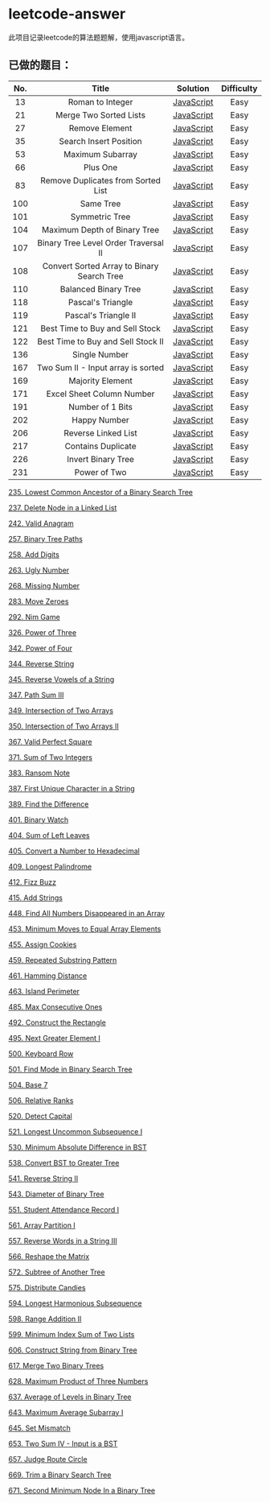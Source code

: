 # leetcode-answer
此项目记录leetcode的算法题题解，使用javascript语言。

## 已做的题目：

| No.  |               Title                |                 Solution                 | Difficulty |
| :--: | :--------------------------------: | :--------------------------------------: | :--------: |
|  13  |          Roman to Integer          | [JavaScript](https://github.com/laizimo/leetcode-answer/blob/master/eighth%20day/Roman%20to%20Integer.md) |    Easy    |
|  21  |       Merge Two Sorted Lists       | [JavaScript](https://github.com/laizimo/leetcode-answer/blob/master/thirteenth%20day/Merge%20Two%20Sorted%20Lists.md) |    Easy    |
|  27  |           Remove Element           | [JavaScript](https://github.com/laizimo/leetcode-answer/blob/master/thirteenth%20day/Remove%20Element.md) |    Easy    |
|  35  |       Search Insert Position       | [JavaScript](https://github.com/laizimo/leetcode-answer/blob/master/thirteenth%20day/Search%20Insert%20Position.md) |    Easy    |
|  53  |          Maximum Subarray          | [JavaScript](https://github.com/laizimo/leetcode-answer/blob/master/thirteenth%20day/Maximum%20Subarray.md) |    Easy    |
|  66  |              Plus One              | [JavaScript](https://github.com/laizimo/leetcode-answer/blob/master/fourteenth%20day/Plus%20One.md) |    Easy    |
|  83  | Remove Duplicates from Sorted List | [JavaScript](https://github.com/laizimo/leetcode-answer/blob/master/twelveth%20day/Remove%20Duplicates%20from%20Sorted%20List.md) |    Easy    |
| 100  |             Same Tree              | [JavaScript](https://github.com/laizimo/leetcode-answer/blob/master/eighth%20day/Same%20Tree.md) |    Easy    |
| 101  |           Symmetric Tree           | [JavaScript](https://github.com/laizimo/leetcode-answer/blob/master/thirteenth%20day/Symmetric%20Tree.md) |    Easy    |
| 104  |           Maximum Depth of Binary Tree           | [JavaScript](https://github.com/laizimo/leetcode-answer/blob/master/third%20day/Maximum%20Depth%20of%20Binary%20Tree.md) |    Easy    |
| 107  |           Binary Tree Level Order Traversal II           | [JavaScript](https://github.com/laizimo/leetcode-answer/blob/master/twelveth%20day/Binary%20Tree%20Level%20Order%20Traversal%20II.md) |    Easy    |
| 108  |           Convert Sorted Array to Binary Search Tree           | [JavaScript](https://github.com/laizimo/leetcode-answer/blob/master/eleventh%20day/Convert%20Sorted%20Array%20to%20Binary%20Search%20Tree.md) |    Easy    |
| 110  |           Balanced Binary Tree           | [JavaScript](https://github.com/laizimo/leetcode-answer/blob/master/first%20day/Balanced%20Binary%20Tree.md) |    Easy    |
| 118  |           Pascal's Triangle           | [JavaScript](https://github.com/laizimo/leetcode-answer/blob/master/fourteenth%20day/Pascal's%20Triangle.md) |    Easy    |
| 119  |           Pascal's Triangle II           | [JavaScript](https://github.com/laizimo/leetcode-answer/blob/master/fourteenth%20day/Pascal's%20Triangle%20II.md) |    Easy    |
| 121  |           Best Time to Buy and Sell Stock           | [JavaScript](https://github.com/laizimo/leetcode-answer/blob/master/eleventh%20day/Best%20Time%20to%20Buy%20and%20Sell%20Stock.md) |    Easy    |
| 122  |           Best Time to Buy and Sell Stock II           | [JavaScript](https://github.com/laizimo/leetcode-answer/blob/master/sixth%20day/Best%20Time%20to%20Buy%20and%20Sell%20Stock%20II.md) |    Easy    |
| 136  |           Single Number           | [JavaScript](https://github.com/laizimo/leetcode-answer/blob/master/third%20day/Single%20Number.md) |    Easy    |
| 167  |           Two Sum II - Input array is sorted           | [JavaScript](https://github.com/laizimo/leetcode-answer/blob/master/sixth%20day/Two%20Sum%20II%20-%20Input%20array%20is%20sorted.md) |    Easy    |
| 169  |           Majority Element           | [JavaScript](https://github.com/laizimo/leetcode-answer/blob/master/seventh%20day/Majority%20Element.md) |    Easy    |
| 171  |           Excel Sheet Column Number           | [JavaScript](https://github.com/laizimo/leetcode-answer/blob/master/sixth%20day/Excel%20Sheet%20Column%20Number.md) |    Easy    |
| 191  |           Number of 1 Bits           | [JavaScript](https://github.com/laizimo/leetcode-answer/blob/master/thirteenth%20day/Number%20of%201%20Bits.md) |    Easy    |
| 202  |           Happy Number           | [JavaScript](https://github.com/laizimo/leetcode-answer/blob/master/eleventh%20day/Happy%20Number.md) |    Easy    |
| 206  |           Reverse Linked List           | [JavaScript](https://github.com/laizimo/leetcode-answer/blob/master/ninth%20day/Reverse%20Linked%20List.md) |    Easy    |
| 217  |           Contains Duplicate           | [JavaScript](https://github.com/laizimo/leetcode-answer/blob/master/ninth%20day/Contains%20Duplicate.md) |    Easy    |
| 226  |           Invert Binary Tree           | [JavaScript](https://github.com/laizimo/leetcode-answer/blob/master/fourth%20day/Invert%20Binary%20Tree.md) |    Easy    |
| 231  |           Power of Two           | [JavaScript](https://github.com/laizimo/leetcode-answer/blob/master/twelveth%20day/Power%20of%20Two.md) |    Easy    |

[235. Lowest Common Ancestor of a Binary Search Tree](https://github.com/laizimo/leetcode-answer/blob/master/thirteenth%20day/Lowest%20Common%20Ancestor%20of%20a%20Binary%20Search%20Tree.md)

[237. Delete Node in a Linked List](https://github.com/laizimo/leetcode-answer/blob/master/eighth%20day/Delete%20Node%20in%20a%20Linked%20List.md)

[242. Valid Anagram](https://github.com/laizimo/leetcode-answer/blob/master/eighth%20day/Valid%20Anagram.md)

[257. Binary Tree Paths](https://github.com/laizimo/leetcode-answer/blob/master/thirteenth%20day/Binary%20Tree%20Paths.md)

[258. Add Digits](https://github.com/laizimo/leetcode-answer/blob/master/fourth%20day/Add%20Digits.md)

[263. Ugly Number](https://github.com/laizimo/leetcode-answer/blob/master/thirteenth%20day/Ugly%20Number.md)

[268. Missing Number](https://github.com/laizimo/leetcode-answer/blob/master/tenth%20day/Missing%20Number.md)

[283. Move Zeroes](https://github.com/laizimo/leetcode-answer/blob/master/fifth%20day/Move%20Zeroes.md)

[292. Nim Game](https://github.com/laizimo/leetcode-answer/blob/master/third%20day/Nim%20Game.md)

[326. Power of Three](https://github.com/laizimo/leetcode-answer/blob/master/twelveth%20day/Power%20of%20Three.md)

[342. Power of Four](https://github.com/laizimo/leetcode-answer/blob/master/fourteenth%20day/Power%20of%20Four.md)

[344. Reverse String](https://github.com/laizimo/leetcode-answer/blob/master/second%20day/Reverse%20String.md)

[345. Reverse Vowels of a String](https://github.com/laizimo/leetcode-answer/blob/master/fourteenth%20day/Reverse%20Vowels%20of%20a%20String.md)

[347. Path Sum III](https://github.com/laizimo/leetcode-answer/blob/master/thirteenth%20day/Path%20Sum%20III.md)

[349. Intersection of Two Arrays](https://github.com/laizimo/leetcode-answer/blob/master/sixth%20day/Intersection%20of%20Two%20Arrays.md)

[350. Intersection of Two Arrays II](https://github.com/laizimo/leetcode-answer/blob/master/tenth%20day/Intersection%20of%20Two%20Arrays%20II.md)

[367. Valid Perfect Square](https://github.com/laizimo/leetcode-answer/blob/master/fourteenth%20day/Valid%20Perfect%20Square.md)

[371. Sum of Two Integers](https://github.com/laizimo/leetcode-answer/blob/master/fourth%20day/Sum%20of%20Two%20Integers.md)

[383. Ransom Note](https://github.com/laizimo/leetcode-answer/blob/master/sixth%20day/Ransom%20Note.md)

[387. First Unique Character in a String](https://github.com/laizimo/leetcode-answer/blob/master/seventh%20day/First%20Unique%20Character%20in%20a%20String.md)

[389. Find the Difference](https://github.com/laizimo/leetcode-answer/blob/master/fifth%20day/Find%20the%20Difference.md)

[401. Binary Watch](https://github.com/laizimo/leetcode-answer/blob/master/tenth%20day/Binary%20Watch.md)

[404. Sum of Left Leaves](https://github.com/laizimo/leetcode-answer/blob/master/seventh%20day/Sum%20of%20Left%20Leaves.md)

[405. Convert a Number to Hexadecimal](https://github.com/laizimo/leetcode-answer/blob/master/eleventh%20day/Convert%20a%20Number%20to%20Hexadecimal.md)

[409. Longest Palindrome](https://github.com/laizimo/leetcode-answer/blob/master/ninth%20day/Longest%20Palindrome.md)

[412. Fizz Buzz](https://github.com/laizimo/leetcode-answer/blob/master/second%20day/Fizz%20Buzz.md)

[415. Add Strings](https://github.com/laizimo/leetcode-answer/blob/master/eleventh%20day/Add%20Strings.md)

[448. Find All Numbers Disappeared in an Array](https://github.com/laizimo/leetcode-answer/blob/master/fourth%20day/Find%20All%20Numbers%20Disappeared%20in%20an%20Array.md)

[453. Minimum Moves to Equal Array Elements](https://github.com/laizimo/leetcode-answer/blob/master/sixth%20day/Minimum%20Moves%20to%20Equal%20Array%20Elements.md)

[455. Assign Cookies](https://github.com/laizimo/leetcode-answer/blob/master/tenth%20day/Assign%20Cookies.md)

[459. Repeated Substring Pattern](https://github.com/laizimo/leetcode-answer/blob/master/fourteenth%20day/Repeated%20Substring%20Pattern.md)

[461. Hamming Distance](https://github.com/laizimo/leetcode-answer/blob/master/first%20day/hamming%20distance.md)

[463. Island Perimeter](https://github.com/laizimo/leetcode-answer/blob/master/third%20day/Island%20Perimeter.md)

[485. Max Consecutive Ones](https://github.com/laizimo/leetcode-answer/blob/master/third%20day/Max%20Consecutive%20Ones.md)

[492. Construct the Rectangle](https://github.com/laizimo/leetcode-answer/blob/master/fifth%20day/Construct%20the%20Rectangle.md)

[495. Next Greater Element I](https://github.com/laizimo/leetcode-answer/blob/master/third%20day/Next%20Greater%20Element%20I.md)

[500. Keyboard Row](https://github.com/laizimo/leetcode-answer/blob/master/second%20day/Keyboard%20Row.md)

[501. Find Mode in Binary Search Tree](https://github.com/laizimo/leetcode-answer/blob/master/fourteenth%20day/Find%20Mode%20in%20Binary%20Search%20Tree.md)

[504. Base 7](https://github.com/laizimo/leetcode-answer/blob/master/tenth%20day/Base%207.md)

[506. Relative Ranks](https://github.com/laizimo/leetcode-answer/blob/master/eighth%20day/Relative%20Ranks.md)

[520. Detect Capital](https://github.com/laizimo/leetcode-answer/blob/master/fourth%20day/Detect%20Capital.md)

[521. Longest Uncommon Subsequence I](https://github.com/laizimo/leetcode-answer/blob/master/sixth%20day/Longest%20Uncommon%20Subsequence%20I.md)

[530. Minimum Absolute Difference in BST](https://github.com/laizimo/leetcode-answer/blob/master/sixth%20day/Minimum%20Absolute%20Difference%20in%20BST.md)

[538. Convert BST to Greater Tree](https://github.com/laizimo/leetcode-answer/blob/master/sixth%20day/Convert%20BST%20to%20Greater%20Tree.md)

[541. Reverse String II](https://github.com/laizimo/leetcode-answer/blob/master/tenth%20day/Reverse%20String%20II.md)

[543. Diameter of Binary Tree](https://github.com/laizimo/leetcode-answer/blob/master/tenth%20day/Diameter%20of%20Binary%20Tree.md)

[551. Student Attendance Record I](https://github.com/laizimo/leetcode-answer/blob/master/tenth%20day/Student%20Attendance%20Record%20I.md)

[561. Array Partition I](https://github.com/laizimo/leetcode-answer/blob/master/first%20day/Array%20Partition%20I.md)

[557. Reverse Words in a String III](https://github.com/laizimo/leetcode-answer/blob/master/second%20day/Reverse%20Words%20in%20a%20String%20III.md)

[566. Reshape the Matrix](https://github.com/laizimo/leetcode-answer/blob/master/second%20day/Reshape%20the%20Matrix.md)

[572. Subtree of Another Tree](https://github.com/laizimo/leetcode-answer/blob/master/twelveth%20day/Subtree%20of%20Another%20Tree.md)

[575. Distribute Candies](https://github.com/laizimo/leetcode-answer/blob/master/second%20day/Distribute%20Candies.md)

[594. Longest Harmonious Subsequence](https://github.com/laizimo/leetcode-answer/blob/master/eleventh%20day/Longest%20Harmonious%20Subsequence.md)

[598. Range Addition II](https://github.com/laizimo/leetcode-answer/blob/master/fifth%20day/Range%20Addition%20II.md)

[599. Minimum Index Sum of Two Lists](https://github.com/laizimo/leetcode-answer/blob/master/eighth%20day/Minimum%20Index%20Sum%20of%20Two%20Lists.md)

[606. Construct String from Binary Tree](https://github.com/laizimo/leetcode-answer/blob/master/fifth%20day/Construct%20String%20from%20Binary%20Tree.md)

[617. Merge Two Binary Trees](https://github.com/laizimo/leetcode-answer/blob/master/first%20day/Merge%20Two%20Binary%20Tree.md)

[628. Maximum Product of Three Numbers](https://github.com/laizimo/leetcode-answer/blob/master/tenth%20day/Maximum%20Product%20of%20Three%20Numbers.md)

[637. Average of Levels in Binary Tree](https://github.com/laizimo/leetcode-answer/blob/master/third%20day/Average%20of%20Levels%20in%20Binary%20Tree.md)

[643. Maximum Average Subarray I](https://github.com/laizimo/leetcode-answer/blob/master/fourteenth%20day/Maximum%20Average%20Subarray%20I.md)

[645. Set Mismatch](https://github.com/laizimo/leetcode-answer/blob/master/twelveth%20day/Set%20Mismatch.md)

[653. Two Sum IV - Input is a BST](https://github.com/laizimo/leetcode-answer/blob/master/fifth%20day/Two%20Sum%20IV%20-%20Input%20is%20a%20BST.md)

[657. Judge Route Circle](https://github.com/laizimo/leetcode-answer/blob/master/first%20day/Judge%20Route%20Circle.md)

[669. Trim a Binary Search Tree](https://github.com/laizimo/leetcode-answer/blob/master/second%20day/Trim%20a%20Binary%20Search%20Tree.md)

[671. Second Minimum Node In a Binary Tree](https://github.com/laizimo/leetcode-answer/blob/master/eleventh%20day/Second%20Minimum%20Node%20In%20a%20Binary%20Tree.md)
